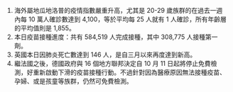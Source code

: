 1. 海外屬地瓜地洛普的疫情指數嚴重升高，尤其是 20-29 歲族群的在過去一週內每 10 萬人確診數達到 4,100，等於平均每 25 人就有 1 人確診，所有年齡層的平均值則是 1,855。
1. 本日疫苗接種進度：共有 584,519 人完成接種，其中 308,775 人接種第一劑。
1. 英國本日因肺炎死亡數達到 146 人，是自三月以來再度達到新高。
1. 繼法國之後，德國政府與 16 個地方聯邦決定自 10 月 11 日起將停止免費檢測，好重新啟動下滑的疫苗接種行動。不過針對因為醫療原因無法接種疫苗、孕婦、或是孩童等族群，仍然可免費檢測。
